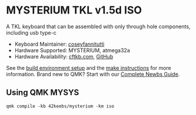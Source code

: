 # MYSTERIUM TKL v1.5d ISO

A TKL keyboard that can be assembled with only through hole components, including usb type-c

* Keyboard Maintainer: [coseyfannitutti](https://github.com/coseyfannitutti)
* Hardware Supported: MYSTERIUM, atmega32a
* Hardware Availability: [cftkb.com](http://www.cftkb.com), [GitHub](https://github.com/coseyfannitutti/mysterium)

See the [build environment setup](https://docs.qmk.fm/#/getting_started_build_tools) and the [make instructions](https://docs.qmk.fm/#/getting_started_make_guide) for more information. Brand new to QMK? Start with our [Complete Newbs Guide](https://docs.qmk.fm/#/newbs).

## Using QMK MYSYS

```
qmk compile -kb 42keebs/mysterium -km iso
```